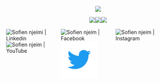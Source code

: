
<div align="center">
<p align="center"><img align="center" src="https://profile-counter.glitch.me/{sofien-NJ}/count.svg" /></p> 
</div>
<!-- Visitor Count -->
<p align="center">
<p align="center">
<img align="" height='120px' src="https://github.com/fawzirjili/fawzirjili/blob/main/Fractal_tree.gif?raw=true" /><img align="" height='120px' src="https://raw.githubusercontent.com/fawzirjili/fawzirjili/8b8e2e6eef80d7a96a73e01163056637da762860/matrix.svg" /><img align="" height='120px' src="https://github.com/fawzirjili/fawzirjili/blob/main/Fractal_tree.gif?raw=true" />
</p>
<!-- End Visitor Count -->

<section>
<a href="https://www.linkedin.com/in/sofien-nje%C3%AFmi-b75a7818a/" target="_blank">
   <img align="left" alt="Sofien njeimi | Linkedin" width="150px" src="https://github.com/fawzirjili/fawzirjili/blob/main/linkedinj.gif?raw=true" />
   </a><a></a>
  <a href="https://www.facebook.com/sofien.njeimi.3/" target="_blank">
   <img align="left" alt="Sofien njeim | Facebook" width="150px" src="https://github.com/fawzirjili/fawzirjili/blob/main/facebookj.gif?raw=true" />
</a><a></a>
  <a href="https://www.instagram.com/fuckinginstalife/" target="_blank">
    <img align="left" alt="Sofien njeim | Instagram" width="150px"src="https://github.com/fawzirjili/fawzirjili/blob/main/instagram-logo.gif?raw=true" />
  </a><a></a>
   <a href="https://www.youtube.com/channel/UCC1Iq-Vdq4rZL5exjZlt-ZQ" target="_blank">
    <img align="left" alt="Sofien njeim | YouTube" width="150" src="https://github.com/fawzirjili/fawzirjili/blob/main/youtube.gif?raw=true" />
  </a><a></a>
   <a href="https://twitter.com/SNjeimi" target="_blank">
    <img align="left" alt="Sofien njeim | Twitter" width="100" src="https://github.com/sofien-NJ/sofien-NJ/blob/main/twitter.gif?raw=true" />
  </a>
</section>



